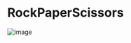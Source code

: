 # RockPaperScissors
![image](https://user-images.githubusercontent.com/61148588/215145788-5a117368-0115-4eda-911a-e290eb0836a6.png)

